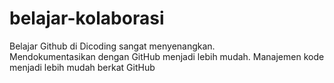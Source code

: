 # belajar-kolaborasi
Belajar Github di Dicoding sangat menyenangkan.<br>
Mendokumentasikan dengan GitHub menjadi lebih mudah.
Manajemen kode menjadi lebih mudah berkat GitHub
